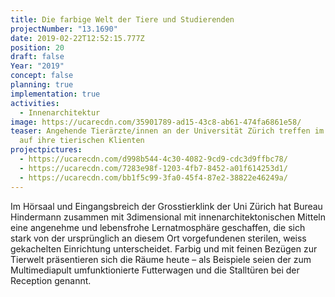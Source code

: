```yaml
---
title: Die farbige Welt der Tiere und Studierenden
projectNumber: "13.1690"
date: 2019-02-22T12:52:15.777Z
position: 20
draft: false
Year: "2019"
concept: false
planning: true
implementation: true
activities:
  - Innenarchitektur
image: https://ucarecdn.com/35901789-ad15-43c8-ab61-474fa6861e58/
teaser: Angehende Tierärzte/innen an der Universität Zürich treffen im Hörsaal
  auf ihre tierischen Klienten
projectpictures:
  - https://ucarecdn.com/d998b544-4c30-4082-9cd9-cdc3d9ffbc78/
  - https://ucarecdn.com/7283e98f-1203-4fb7-8452-a01f614253d1/
  - https://ucarecdn.com/bb1f5c99-3fa0-45f4-87e2-38822e46249a/
---
```

Im Hörsaal und Eingangsbreich der Grosstierklink der Uni Zürich hat Bureau Hindermann zusammen mit 3dimensional mit innenarchitektonischen Mitteln eine angenehme und lebensfrohe Lernatmosphäre geschaffen, die sich stark von der ursprünglich an diesem Ort vorgefundenen sterilen, weiss gekachelten Einrichtung unterscheidet. Farbig und mit feinen Bezügen zur Tierwelt präsentieren sich die Räume heute – als Beispiele seien der zum Multimediapult umfunktionierte Futterwagen und die Stalltüren bei der Reception genannt.

